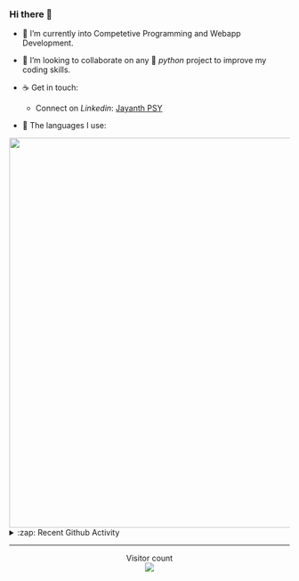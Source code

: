 ### Hi there 👋

- 🌱 I’m currently into Competetive Programming and Webapp Development.

- 👯 I’m looking to collaborate on any :snake: *python* project to improve my coding skills.

- ☕ Get in touch:
  +  Connect on *Linkedin*: [Jayanth PSY](https://www.linkedin.com/in/jayanth-p-b3924812a/)

<!--- ⚡ Fun fact: *Python* is older than *C++* and *Java*. -->

- :memo: The languages I use: 

<img src="https://wakatime.com/share/@j_tesla/149011e6-9106-4535-a236-8e4e71b9551e.png" width="700"/>
<details>
  <summary>:zap: Recent Github Activity</summary>
  
<!--START_SECTION:activity-->
1. ❗️ Opened issue [#20963](https://github.com/angular/angular-cli/issues/20963) in [angular/angular-cli](https://github.com/angular/angular-cli)
2. ❗️ Closed issue [#26](https://github.com/hargup/covidsupport/issues/26) in [hargup/covidsupport](https://github.com/hargup/covidsupport)
3. 💪 Opened PR [#31](https://github.com/hargup/covidsupport/pull/31) in [hargup/covidsupport](https://github.com/hargup/covidsupport)
4. 🎉 Merged PR [#7](https://github.com/j-tesla/blog-list/pull/7) in [j-tesla/blog-list](https://github.com/j-tesla/blog-list)
5. 🎉 Merged PR [#13](https://github.com/j-tesla/blog-list-frontend/pull/13) in [j-tesla/blog-list-frontend](https://github.com/j-tesla/blog-list-frontend)
<!--END_SECTION:activity-->

</details>

-----

<p align="center"> 
  Visitor count<br>
  <img src="https://profile-counter.glitch.me/j-tesla/count.svg" />
</p>












<!--
**j-tesla/j-tesla** is a ✨ _special_ ✨ repository because its `README.md` (this file) appears on your GitHub profile.

Here are some ideas to get you started:

- 🔭 I’m currently working on ...
- 🌱 I’m currently learning ...
- 👯 I’m looking to collaborate on ...
- 🤔 I’m looking for help with ...
- 💬 Ask me about ...
- 📫 How to reach me: ...
- 😄 Pronouns: ...
- ⚡ Fun fact: ...
-->

